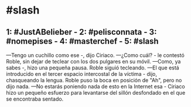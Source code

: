 #slash
====

1: #JustABelieber - 2: #pelisconnata - 3: #nomepises - 4: #masterchef - 5: #slash
---

—Tengo un cuchillo como ese -, dijo Ciriaco.
—¿Como cuál? - le contestó Roble, sin dejar de teclear con los dos
pulgares en su móvil.
—Como, ya sabes -, hizo una pequeña pausa.
Roble siguió tecleando.
—El que está introducido en el tercer espacio intercostal de la
víctima - dijo, chasqueando la lengua.
Roble puso la boca en posición de "Ah", pero no dijo nada.
—No estarás poniendo nada de esto en la Internet esa - Ciriaco hizo un
pequeño esfuerzo para levantarse del sillón desfondado en el que se
encontraba sentado.
